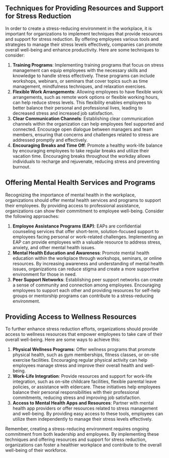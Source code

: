 
## Techniques for Providing Resources and Support for Stress Reduction

In order to create a stress-reducing environment in the workplace, it is important for organizations to implement techniques that provide resources and support for stress reduction. By offering employees various tools and strategies to manage their stress levels effectively, companies can promote overall well-being and enhance productivity. Here are some techniques to consider:

1. **Training Programs**: Implementing training programs that focus on stress management can equip employees with the necessary skills and knowledge to handle stress effectively. These programs can include workshops, webinars, or seminars that cover topics such as time management, mindfulness techniques, and relaxation exercises.
2. **Flexible Work Arrangements**: Allowing employees to have flexible work arrangements, such as remote work options or flexible working hours, can help reduce stress levels. This flexibility enables employees to better balance their personal and professional lives, leading to decreased stress and increased job satisfaction.
3. **Clear Communication Channels**: Establishing clear communication channels within the organization can help employees feel supported and connected. Encourage open dialogue between managers and team members, ensuring that concerns and challenges related to stress are addressed promptly and effectively.
4. **Encouraging Breaks and Time Off**: Promote a healthy work-life balance by encouraging employees to take regular breaks and utilize their vacation time. Encouraging breaks throughout the workday allows individuals to recharge and rejuvenate, reducing stress and preventing burnout.

## Offering Mental Health Services and Programs

Recognizing the importance of mental health in the workplace, organizations should offer mental health services and programs to support their employees. By providing access to professional assistance, organizations can show their commitment to employee well-being. Consider the following approaches:

1. **Employee Assistance Programs (EAP)**: EAPs are confidential counseling services that offer short-term, solution-focused support to employees facing personal or work-related challenges. Implementing an EAP can provide employees with a valuable resource to address stress, anxiety, and other mental health issues.
2. **Mental Health Education and Awareness**: Promote mental health education within the workplace through workshops, seminars, or online resources. By increasing awareness and understanding of mental health issues, organizations can reduce stigma and create a more supportive environment for those in need.
3. **Peer Support Networks**: Establishing peer support networks can create a sense of community and connection among employees. Encouraging employees to support each other and providing resources for self-help groups or mentorship programs can contribute to a stress-reducing environment.

## Providing Access to Wellness Resources

To further enhance stress reduction efforts, organizations should provide access to wellness resources that empower employees to take care of their overall well-being. Here are some ways to achieve this:

1. **Physical Wellness Programs**: Offer wellness programs that promote physical health, such as gym memberships, fitness classes, or on-site exercise facilities. Encouraging regular physical activity can help employees manage stress and improve their overall health and well-being.
2. **Work-Life Integration**: Provide resources and support for work-life integration, such as on-site childcare facilities, flexible parental leave policies, or assistance with eldercare. These initiatives help employees balance their personal responsibilities with their professional commitments, reducing stress and improving job satisfaction.
3. **Access to Mental Health Apps and Resources**: Partner with mental health app providers or offer resources related to stress management and well-being. By providing easy access to these tools, employees can utilize them independently to manage their stress levels effectively.

Remember, creating a stress-reducing environment requires ongoing commitment from both leadership and employees. By implementing these techniques and offering resources and support for stress reduction, organizations can foster a healthier workplace and contribute to the overall well-being of their workforce.
